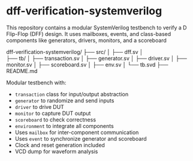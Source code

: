 # dff-verification-systemverilog

This repository contains a modular SystemVerilog testbench to verify a D Flip-Flop (DFF) design. It uses mailboxes, events, and class-based components like generators, drivers, monitors, and a scoreboard

dff-verification-systemverilog/
├── src/
│   ├── dff.sv
│  
├── tb/
│   ├── transaction.sv
│   ├── generator.sv
│   ├── driver.sv
│   ├── monitor.sv
│   ├── scoreboard.sv
│   ├── env.sv
│   └── tb.svd
├── README.md

 Modular testbench with:
  - `transaction` class for input/output abstraction
  - `generator` to randomize and send inputs
  - `driver` to drive DUT
  - `monitor` to capture DUT output
  - `scoreboard` to check correctness
  - `environment` to integrate all components
- Uses `mailbox` for inter-component communication
- Uses `event` to synchronize generator and scoreboard
- Clock and reset generation included
- VCD dump for waveform analysis
